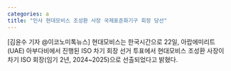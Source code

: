 ```yaml
---
categories: a
title: "인사 현대모비스 조성환 사장 국제표준화기구 회장 당선"
---
```

[김윤수 기자 @이코노미톡뉴스] 현대모비스는 한국시간으로 22일, 아랍에미리트(UAE) 아부다비에서 진행된 ISO 차기 회장 선거 투표에서 현대모비스 조성환 사장이 차기 ISO 회장(임기 2년, 2024~2025)으로 선출되었다고 밝혔다.